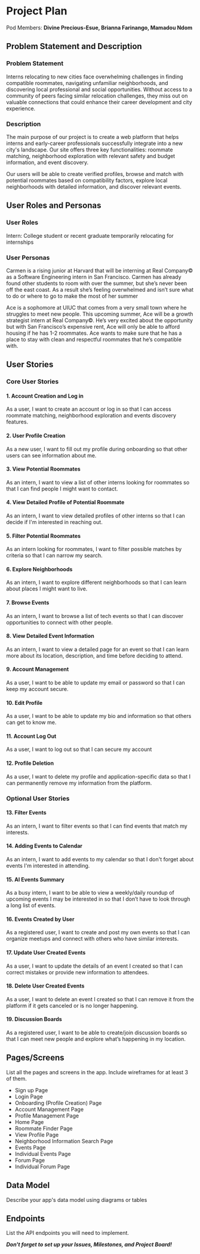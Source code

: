 # Project Plan

Pod Members: **Divine Precious-Esue, Brianna Farinango, Mamadou Ndom**

## Problem Statement and Description

### Problem Statement
Interns relocating to new cities face overwhelming challenges in finding compatible roommates, navigating unfamiliar neighborhoods, and discovering local professional and social opportunities. Without access to a community of peers facing similar relocation challenges, they miss out on valuable connections that could enhance their career development and city experience.

### Description
The main purpose of our project is to create a web platform that helps interns and early-career professionals successfully integrate into a new city's landscape. Our site offers three key functionalities: roommate matching, neighborhood exploration with relevant safety and budget information, and event discovery.

Our users will be able to create verified profiles, browse and match with potential roommates based on compatibility factors, explore local neighborhoods with detailed information, and discover relevant events. 

## User Roles and Personas

### User Roles
Intern: College student or recent graduate temporarily relocating for internships

### User Personas
Carmen is a rising junior at Harvard that will be interning at Real Company© as a Software Engineering intern in San Francisco. Carmen has already found other students to room with over the summer, but she’s never been off the east coast. As a result she’s feeling overwhelmed and isn’t sure what to do or where to go to make the most of her summer

Ace is a sophomore at UIUC that comes from a very small town where he struggles to meet new people. This upcoming summer, Ace will be a growth strategist intern at Real Company©. He’s very excited about the opportunity but with San Francisco’s expensive rent, Ace will only be able to afford housing if he has 1-2 roommates. Ace wants to make sure that he has a place to stay with clean and respectful roommates that he’s compatible with.

## User Stories
### Core User Stories

#### 1. Account Creation and Log in
As a user, I want to create an account or log in so that I can access roommate matching, neighborhood exploration and events discovery features.

#### 2. User Profile Creation
As a new user, I want to fill out my profile during onboarding so that other users can see information about me.

#### 3. View Potential Roommates
As an intern, I want to view a list of other interns looking for roommates so that I can find people I might want to contact.

#### 4. View Detailed Profile of Potential Roommate
As an intern, I want to view detailed profiles of other interns so that I can decide if I'm interested in reaching out.

#### 5. Filter Potential Roommates
As an intern looking for roommates, I want to filter possible matches by criteria so that I can narrow my search.

#### 6. Explore Neighborhoods
As an intern, I want to explore different neighborhoods so that I can learn about places I might want to live.

#### 7. Browse Events
As an intern, I want to browse a list of tech events so that I can discover opportunities to connect with other people.

#### 8. View Detailed Event Information
As an intern, I want to view a detailed page for an event so that I can learn more about its location, description, and time before deciding to attend.

#### 9. Account Management
As a user, I want to be able to update my email or password so that I can keep my account secure.

#### 10. Edit Profile
As a user, I want to be able to update my bio and information so that others can get to know me.

#### 11. Account Log Out
As a user, I want to log out so that I can secure my account

#### 12. Profile Deletion
As a user, I want to delete my profile and application-specific data so that I can permanently remove my information from the platform.

### Optional User Stories

#### 13. Filter Events
As an intern, I want to filter events so that I can find events that match my interests.

#### 14. Adding Events to Calendar
As an intern, I want to add events to my calendar so that I don't forget about events I'm interested in attending.

#### 15. AI Events Summary
As a busy intern, I want to be able to view a weekly/daily roundup of upcoming events I may be interested in so that I don’t have to look through a long list of events.

#### 16. Events Created by User
As a registered user, I want to create and post my own events so that I can organize meetups and connect with others who have similar interests.

#### 17. Update User Created Events
As a user, I want to update the details of an event I created so that I can correct mistakes or provide new information to attendees. 

#### 18. Delete User Created Events
As a user, I want to delete an event I created so that I can remove it from the platform if it gets canceled or is no longer happening. 

#### 19. Discussion Boards
As a registered user, I want to be able to create/join discussion boards so that I can meet new people and explore what’s happening in my location.


## Pages/Screens

List all the pages and screens in the app. Include wireframes for at least 3 of them.
- Sign up Page
- Login Page
- Onboarding (Profile Creation) Page
- Account Management Page
- Profile Management Page
- Home Page
- Roommate Finder Page
- View Profile Page
- Neighborhood Information Search Page
- Events Page
- Individual Events Page
- Forum Page
- Individual Forum Page

## Data Model

Describe your app's data model using diagrams or tables

## Endpoints

List the API endpoints you will need to implement.

***Don't forget to set up your Issues, Milestones, and Project Board!***
